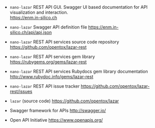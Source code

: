 * `nano-lazar` REST API GUI. Swagger UI based documentation for API visualization and interaction.
  \
  <https://enm.in-silico.ch>

* `nano-lazar` Swagger API definition file
  <https://enm.in-silico.ch/api/api.json> 

* `nano-lazar` REST API services source code repository
  <https://github.com/opentox/lazar-rest>
  
* `nano-lazar` REST API services gem library
  <https://rubygems.org/gems/lazar-rest>

* `nano-lazar` REST API services Rubydocs gem library documentation
  <http://www.rubydoc.info/gems/lazar-rest>

* `nano-lazar` REST API issue tracker
  <https://github.com/opentox/lazar-rest/issues>

* `lazar` (source code)
  <https://github.com/opentox/lazar>

* Swagger framework for APIs 
  <http://swagger.io/>

* Open API Initiative
  <https://www.openapis.org/>